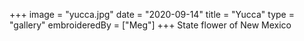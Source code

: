 +++
image = "yucca.jpg"
date = "2020-09-14"
title = "Yucca"
type = "gallery"
embroideredBy = ["Meg"]
+++
State flower of New Mexico